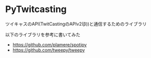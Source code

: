 # PyTwitcasting

ツイキャスのAPI(TwitCastingのAPIv2(β))と通信するためのライブラリ

以下のライブラリを参考に書いてみた

- https://github.com/plamere/spotipy
- https://github.com/tweepy/tweepy


